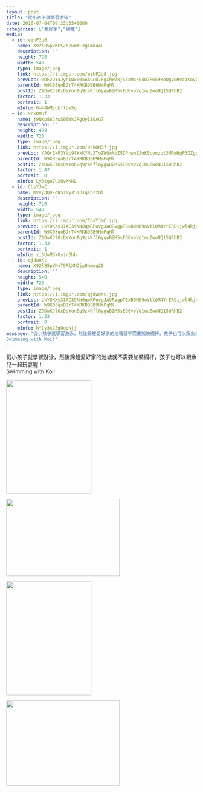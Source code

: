 ```yaml
---
layout: post
title: "從小孩子就學習游泳" 
date: 2016-07-04T09:33:33+0000 
categories: ["愛好家","錦鯉"] 
media:
  - id: eihP2q8
    name: X92l85pVKGSZ62wmXEJgTm84oL
    description: ""   
    height: 720
    width: 540
    type: image/jpeg
    link: https://i.imgur.com/eihP2q8.jpg
    prevLoc: wDE2QY4JynINx0056AGLU78gXMW78jS3xM4kG4D7F659koQgVNHvz4Kov0vGf14ExLwZRMiAm0OkqMg2Sl3g298BRQhPy8o8Gg8GtNJqM29k1YT6JABJBqMEtkm3jo06VmC4KjEnJ9ZNTX54jAnJMySwr0NzEKG8hn2EDN33ORfXBgEovllwS5XRwo5ZpPTR7E1XX8vAh0WWmQrPDxUB2w25rMVKT03XWZzVrBh93OpZqZmpUVNr9p6rqZTp8WQopkQJ
    parentId: W9X03qoBJrT4KRKBDBB9HmPqMl
    postId: Z9DwKJlOxDsYon8q9z4Kfl6ygwBZM5sEO6vvVq1muZwoNQ15QRhB2
    factor: 1.33
    portrait: 1
    mInfo: 6m44WMjqbflUw5g
  - id: 9ckDM3f
    name: j9NKp86JrwS06mkJRgOyI1OAG7
    description: ""   
    height: 489
    width: 720
    type: image/jpeg
    link: https://i.imgur.com/9ckDM3f.jpg
    prevLoc: YAQr1kP3YVc9lkkKYNL3ToZWQmNoZ5IPrwoZJoK0cvnzol3MRmHgP3OZgrgLTPGLRq07M4uWMK85mzVQf8DvNmo8R2FoELDQmLymupmywvP7X5H90X1m16rZhQoLgn37G7HzVWDl3pGxCkG12P07wYFxw62PQXmQC4Pr9BKKV1S7gxm2q55JT75pBN7zQmfj3jmMQR94fRlkgN3wGZHVP78NwqL1SA0y8GBRNpfJ92A78KGzHYq30Gm3E6C4nQN92kJ5
    parentId: W9X03qoBJrT4KRKBDBB9HmPqMl
    postId: Z9DwKJlOxDsYon8q9z4Kfl6ygwBZM5sEO6vvVq1muZwoNQ15QRhB2
    factor: 1.47
    portrait: 0
    mInfo: LyBtgu7u2QvXKKL
  - id: CbsYJmC
    name: KVvy3Q9EqNS1NyJ5131qsp7zOl
    description: ""   
    height: 720
    width: 540
    type: image/jpeg
    link: https://i.imgur.com/CbsYJmC.jpg
    prevLoc: LkY0KXy31AC39NN0qmRPuvgJAQRvgpT0xB9MD9oVtlQM4YrEROijwl4kjojViJy7wG1x3MF05RDg9kNvS31PvrzmN4hwVx3WMEr7Im3BQWNJ39hlV5pVBg8ZTEgQk7mZyQcNo3rqJPlVC2RMrGRZ8gcxpR1GNY09f76PNOgg2AfYlgkKGww3IXErgzXBrmIZ0g4wVKOBin32O7xOQntrwzRl7BlMIj6zz6ZqWlfqgZ9n6Xzlfok8R7j8mYtRzOpExlVv
    parentId: W9X03qoBJrT4KRKBDBB9HmPqMl
    postId: Z9DwKJlOxDsYon8q9z4Kfl6ygwBZM5sEO6vvVq1muZwoNQ15QRhB2
    factor: 1.33
    portrait: 1
    mInfo: xi6UwM3kOsjr3hb
  - id: qjdwnKc
    name: X92l85pVKvT9RlXNJjpOhmoq20
    description: ""   
    height: 540
    width: 720
    type: image/jpeg
    link: https://i.imgur.com/qjdwnKc.jpg
    prevLoc: LkY0KXy31AC39NN0qmRPuvgJAQRvgpT0xB9MD9oVtlQM4YrEROijwl4kjojViJy69yoD18F05RDmyMVOc31PvO5WlnfvAGmQvyn4cm3BQWNxo7ulV5pVBg8OSEggDjZDLOTNovvvOW7xtqJzkGXx27CxGnBAD22Gc76PNOgg2AfYlgkKGww3IXErgzXrDWTo8Nmm1R60Sn3n9POoKWCxEqRjVkvPsN8BM7BAXjsDP2AJXwzZFok8R7j8mYtRz0240xko
    parentId: W9X03qoBJrT4KRKBDBB9HmPqMl
    postId: Z9DwKJlOxDsYon8q9z4Kfl6ygwBZM5sEO6vvVq1muZwoNQ15QRhB2
    factor: 1.33
    portrait: 0
    mInfo: hY1y3xCZgOqcNjj
message: "從小孩子就學習游泳，然後錦鯉愛好家的池塘就不需要加裝欄杆，孩子也可以跟魚兒一起玩耍喔！  
Swimming with Koi!"
---
```


從小孩子就學習游泳，然後錦鯉愛好家的池塘就不需要加裝欄杆，孩子也可以跟魚兒一起玩耍喔！  
Swimming with Koi!


[//]: #media:  
<a href="https://i.imgur.com/eihP2q8.jpg"><img src="https://i.imgur.com/eihP2q8.jpg" height="300" width="225" /></a> 
  

<a href="https://i.imgur.com/9ckDM3f.jpg"><img src="https://i.imgur.com/9ckDM3f.jpg" height="203" width="300" /></a> 
  

<a href="https://i.imgur.com/CbsYJmC.jpg"><img src="https://i.imgur.com/CbsYJmC.jpg" height="300" width="225" /></a> 
  

<a href="https://i.imgur.com/qjdwnKc.jpg"><img src="https://i.imgur.com/qjdwnKc.jpg" height="225" width="300" /></a> 
 
